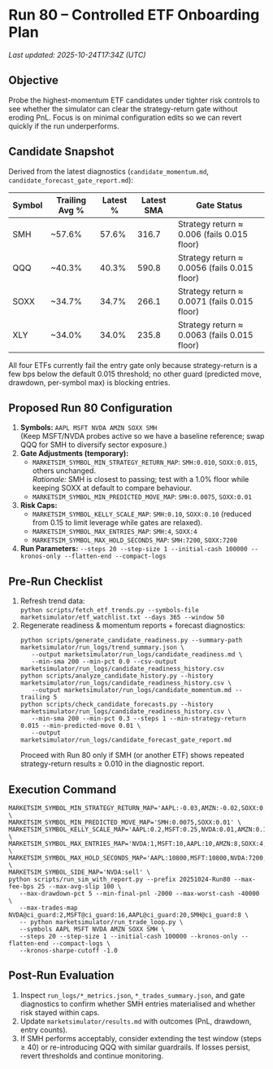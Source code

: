 # Run 80 – Controlled ETF Onboarding Plan

*Last updated: 2025-10-24T17:34Z (UTC)*

## Objective
Probe the highest-momentum ETF candidates under tighter risk controls to see whether the simulator can clear the strategy-return gate without eroding PnL. Focus is on minimal configuration edits so we can revert quickly if the run underperforms.

## Candidate Snapshot
Derived from the latest diagnostics (`candidate_momentum.md`, `candidate_forecast_gate_report.md`):

| Symbol | Trailing Avg % | Latest % | Latest SMA | Gate Status |
|--------|----------------|----------|------------|-------------|
| SMH | ~57.6% | 57.6% | 316.7 | Strategy return ≈ 0.006 (fails 0.015 floor) |
| QQQ | ~40.3% | 40.3% | 590.8 | Strategy return ≈ 0.0056 (fails 0.015 floor) |
| SOXX | ~34.7% | 34.7% | 266.1 | Strategy return ≈ 0.0071 (fails 0.015 floor) |
| XLY | ~34.0% | 34.0% | 235.8 | Strategy return ≈ 0.0063 (fails 0.015 floor) |

All four ETFs currently fail the entry gate only because strategy-return is a few bps below the default 0.015 threshold; no other guard (predicted move, drawdown, per-symbol max) is blocking entries.

## Proposed Run 80 Configuration
1. **Symbols:** `AAPL MSFT NVDA AMZN SOXX SMH`  
   (Keep MSFT/NVDA probes active so we have a baseline reference; swap QQQ for SMH to diversify sector exposure.)
2. **Gate Adjustments (temporary):**
   - `MARKETSIM_SYMBOL_MIN_STRATEGY_RETURN_MAP`: `SMH:0.010`, `SOXX:0.015`, others unchanged.  
     *Rationale:* SMH is closest to passing; test with a 1.0% floor while keeping SOXX at default to compare behaviour.
   - `MARKETSIM_SYMBOL_MIN_PREDICTED_MOVE_MAP`: `SMH:0.0075`, `SOXX:0.01`
3. **Risk Caps:**
   - `MARKETSIM_SYMBOL_KELLY_SCALE_MAP`: `SMH:0.10`, `SOXX:0.10` (reduced from 0.15 to limit leverage while gates are relaxed).
   - `MARKETSIM_SYMBOL_MAX_ENTRIES_MAP`: `SMH:4`, `SOXX:4`
   - `MARKETSIM_SYMBOL_MAX_HOLD_SECONDS_MAP`: `SMH:7200`, `SOXX:7200`
4. **Run Parameters:** `--steps 20 --step-size 1 --initial-cash 100000 --kronos-only --flatten-end --compact-logs`

## Pre-Run Checklist
1. Refresh trend data:  
   `python scripts/fetch_etf_trends.py --symbols-file marketsimulator/etf_watchlist.txt --days 365 --window 50`
2. Regenerate readiness & momentum reports + forecast diagnostics:  
   ```
   python scripts/generate_candidate_readiness.py --summary-path marketsimulator/run_logs/trend_summary.json \
      --output marketsimulator/run_logs/candidate_readiness.md \
      --min-sma 200 --min-pct 0.0 --csv-output marketsimulator/run_logs/candidate_readiness_history.csv
   python scripts/analyze_candidate_history.py --history marketsimulator/run_logs/candidate_readiness_history.csv \
      --output marketsimulator/run_logs/candidate_momentum.md --trailing 5
   python scripts/check_candidate_forecasts.py --history marketsimulator/run_logs/candidate_readiness_history.csv \
      --min-sma 200 --min-pct 0.3 --steps 1 --min-strategy-return 0.015 --min-predicted-move 0.01 \
      --output marketsimulator/run_logs/candidate_forecast_gate_report.md
   ```
   Proceed with Run 80 only if SMH (or another ETF) shows repeated strategy-return results ≥ 0.010 in the diagnostic report.

## Execution Command
```
MARKETSIM_SYMBOL_MIN_STRATEGY_RETURN_MAP='AAPL:-0.03,AMZN:-0.02,SOXX:0.015,SMH:0.01' \
MARKETSIM_SYMBOL_MIN_PREDICTED_MOVE_MAP='SMH:0.0075,SOXX:0.01' \
MARKETSIM_SYMBOL_KELLY_SCALE_MAP='AAPL:0.2,MSFT:0.25,NVDA:0.01,AMZN:0.15,SOXX:0.10,SMH:0.10' \
MARKETSIM_SYMBOL_MAX_ENTRIES_MAP='NVDA:1,MSFT:10,AAPL:10,AMZN:8,SOXX:4,SMH:4' \
MARKETSIM_SYMBOL_MAX_HOLD_SECONDS_MAP='AAPL:10800,MSFT:10800,NVDA:7200,AMZN:10800,SOXX:7200,SMH:7200' \
MARKETSIM_SYMBOL_SIDE_MAP='NVDA:sell' \
python scripts/run_sim_with_report.py --prefix 20251024-Run80 --max-fee-bps 25 --max-avg-slip 100 \
   --max-drawdown-pct 5 --min-final-pnl -2000 --max-worst-cash -40000 \
   --max-trades-map NVDA@ci_guard:2,MSFT@ci_guard:16,AAPL@ci_guard:20,SMH@ci_guard:8 \
   -- python marketsimulator/run_trade_loop.py \
   --symbols AAPL MSFT NVDA AMZN SOXX SMH \
   --steps 20 --step-size 1 --initial-cash 100000 --kronos-only --flatten-end --compact-logs \
   --kronos-sharpe-cutoff -1.0
```

## Post-Run Evaluation
1. Inspect `run_logs/*_metrics.json`, `*_trades_summary.json`, and gate diagnostics to confirm whether SMH entries materialised and whether risk stayed within caps.
2. Update `marketsimulator/results.md` with outcomes (PnL, drawdown, entry counts).
3. If SMH performs acceptably, consider extending the test window (steps ≥ 40) or re-introducing QQQ with similar guardrails. If losses persist, revert thresholds and continue monitoring.
